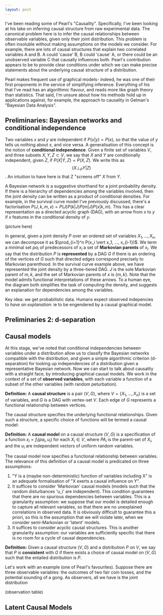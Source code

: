 ```yaml
---
layout: post
---
```


<script type="text/x-mathjax-config"> MathJax.Hub.Config({ tex2jax: { inlineMath: [['$','$'], ['\\(','\\)']], processEscapes: true } }); </script> <script src="https://cdnjs.cloudflare.com/ajax/libs/mathjax/2.7.0/MathJax.js?config=TeX-AMS-MML_HTMLorMML" type="text/javascript"></script>

I've been reading some of Pearl's "Causality". Specifically, I've been looking at his take on inferring causal structure from raw experimental data. The canonical problem here is to infer the causal relationships between observable variables, given only their joint distribution. This problem is often insoluble without making assumptions on the models we consider. For example, there are lots of causal structures that explain two correlated variables A and B. A could 'cause' B, B could 'cause' A, or there could be an unobserved variable C that causally influences both. Pearl's contribution appears to be to provide clear conditions under which we can make precise statements about the underlying causal structure of a distribution.

Pearl makes frequent use of graphical models- indeed, he was one of their first proponents in the service of simplifying inference. Everything of his that I've read has an algorithmic flavour, and reads more like graph theory than statistics. That said, I'm unsure about how his methods hold up in applications against, for example, the approach to causality in Gelman's "Bayesian Data Analysis".

## Preliminaries: Bayesian networks and conditional independence 

Two variables $x$ and $y$ are independent if $P(x \vert y) = P(x)$, so that the value of $y$ tells us nothing about $x$, and vice versa. A generalisation of this concept is the notion of **conditional independence**. Given a finite set of variables $V$, and three subsets $X, Y, Z \subset V$, we say that $X$ and $Y$ are conditionally independent, given $Z$, if $P(X \vert Y, Z) = P(X, Z)$. We write this as $$(X \perp_P Y \vert Z)$$. An intuition to have here is that Z "screens off" $X$ from $Y$.

A Bayesian network is a suggestive shorthand for a joint probability density. If there is a hierarchy of dependencies among the variables involved, then the joint density can be written as a product of conditional densities. For example, in the survival curve model I've previously discussed, there's a factorisation $P(J, k, m, x) = P(J)P(k\vert J)P(m\vert J)P(x\vert k,m)$. This has a clear representation as a directed acyclic graph (DAG), with an arrow from $x$ to $y$ if $x$ features in the conditional density of $y$. 

(picture here)

In general, given a joint density $P$ over an ordered set of variables $X_1, ..., X_n$, we can decompose it as $\prod_{i=1}^n P(x_i \vert x_1, ..., x_{i-1})$. We term a minimal set $pa_i$ of predecessors of $x_i$ a set of **Markovian parents** of $x_i$. We say that the distribution $P$ is **represented** by a DAG $G$ if there is an ordering of the vertices of $G$ such that directed edges correspond precisely to Markovian parenthood. In the survival curve example above, we have represented the joint density by a three-tiered DAG. $J$ is the sole Markovian parent of $m,k$, and the set of Markovian parents of $x$ is $\{m,k\}$. Note that the model admits functional interpretations of these arrows. To a human eye, the diagram both simplifies the task of computing the density, and suggests an explanation for dependencies among the variables.

Key idea: we get probabilistic data. Humans expect observed indepencies to *have an explanation*: ie to be engendered by a causal graphical model.

## Preliminaries 2: d-separation

## Causal models

At this stage, we've noted that conditional independencies between variables under a distribution allow us to classify the Bayesian networks compatible with the distribution, and given a simple algorithmic criterion (d-separation) for looking up independencies of a distribution given a representative Bayesian network. Now we can start to talk about causality with a straight face, by introducing graphical causal models. We work in the context of a set of **observed variables**, with each variable a function of a subset of the other variables (with random peturbation).

**Definition:** A **causal structure** is a pair $(V, G)$, where $V = \{X_1, ..., X_n\}$ is a set of variables, and $G$ is a DAG with vertex-set $V$. Each edge of $G$ represents a functional relationship between vertices.

The causal structure specifies the underlying functional relationships. Given such a structure, a specific choice of functions will be termed a causal model:

**Definition:** A **causal model** on a causal structure $(V,G)$ is a specification of a function $x_i = f_i(pa_i, u_i)$ for each $X_i \in V$, where $PA_i$ is the parent-set of $X_i$, and the $u_i$ are independent vectors of uniform random variables.

The causal model now specifies a functional relationship between variables. The relevance of this definition of a causal model is predicated on three assumptions:
1. "Y is a (maybe non-deterministic) function of variables including X" is an adequate formalisation of "X exerts a causal influence on Y".
2. It suffices to consider 'Markovian' causal models (models such that the random disturbances 'u_i' are independent). This condition guarantees that there are no spurious dependencies between variables. This is a granularity assumption: we suppose that our model is detailed enough to capture all relevant variables, so that there are no unexplained correlations in observed data. It is obviously difficult to guarantee this a priori, so this is the assumption that we will violate later, when we consider semi-Markovian or 'latent' models.
3. It suffices to consider acyclic causal structures. This is another granularity assumption: our variables are sufficiently specific that there is no room for a cycle of causal dependencies.

**Definition:** Given a causal structure $(V, G)$ and a distribution $P$ on $V$, we say that $P$ is **consistent** with $G$ if there exists a choice of causal model on $(V,G)$ such that the entailed distribution is $P$. 

Let's work with an example (one of Pearl's favourites). Suppose there are three observable variables: the outcomes of two fair coin tosses, and the potential sounding of a gong. As observers, all we have is the joint distribution
 
(observation table)

## Latent Causal Models
